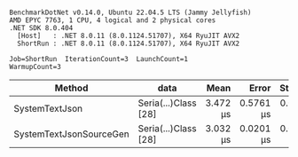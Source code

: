 ```

BenchmarkDotNet v0.14.0, Ubuntu 22.04.5 LTS (Jammy Jellyfish)
AMD EPYC 7763, 1 CPU, 4 logical and 2 physical cores
.NET SDK 8.0.404
  [Host]   : .NET 8.0.11 (8.0.1124.51707), X64 RyuJIT AVX2
  ShortRun : .NET 8.0.11 (8.0.1124.51707), X64 RyuJIT AVX2

Job=ShortRun  IterationCount=3  LaunchCount=1  
WarmupCount=3  

```
| Method                  | data                 | Mean     | Error     | StdDev    | Min      | Max      | Gen0   | Allocated |
|------------------------ |--------------------- |---------:|----------:|----------:|---------:|---------:|-------:|----------:|
| SystemTextJson          | Seria(...)Class [28] | 3.472 μs | 0.5761 μs | 0.0316 μs | 3.445 μs | 3.506 μs | 0.0229 |   2.07 KB |
| SystemTextJsonSourceGen | Seria(...)Class [28] | 3.032 μs | 0.0201 μs | 0.0011 μs | 3.031 μs | 3.033 μs | 0.0267 |    2.2 KB |
